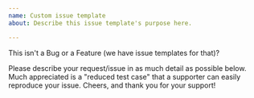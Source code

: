 ```yaml
---
name: Custom issue template
about: Describe this issue template's purpose here.

---
```


This isn't a Bug or a Feature (we have issue templates for that)?

Please describe your request/issue in as much detail as possible below. Much appreciated is a "reduced test case" that a supporter can easily reproduce your issue. Cheers, and thank you for your support!
